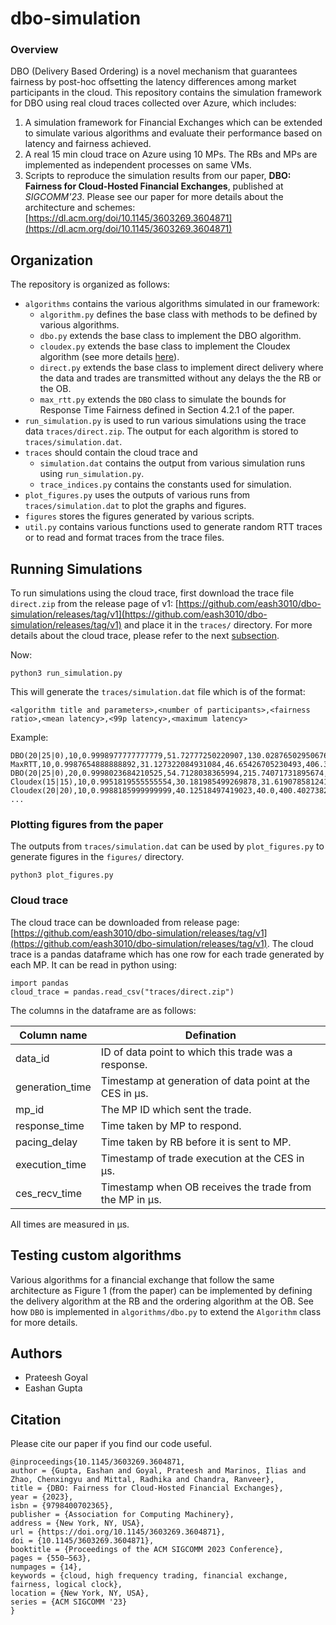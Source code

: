 # dbo-simulation

### Overview

DBO (Delivery Based Ordering) is a novel mechanism that guarantees fairness by post-hoc offsetting the latency differences among market participants in the cloud. This repository contains the simulation framework for DBO using real cloud traces collected over Azure, which includes:

1. A simulation framework for Financial Exchanges which can be extended to simulate various algorithms and evaluate their performance based on latency and fairness achieved.
2. A real 15 min cloud trace on Azure using 10 MPs. The RBs and MPs are implemented as independent processes on same VMs.
3. Scripts to reproduce the simulation results from our paper, **DBO: Fairness for Cloud-Hosted Financial Exchanges**, published at *SIGCOMM'23*. Please see our paper for more details about the architecture and schemes: [https://dl.acm.org/doi/10.1145/3603269.3604871](https://dl.acm.org/doi/10.1145/3603269.3604871)

## Organization

The repository is organized as follows:

- `algorithms` contains the various algorithms simulated in our framework:
    - `algorithm.py` defines the base class with methods to be defined by various algorithms.
    - `dbo.py` extends the base class to implement the DBO algorithm.
    - `cloudex.py` extends the base class to implement the Cloudex algorithm (see more details [here](https://doi.org/10.1145/3458336.3465278)).
    - `direct.py` extends the base class to implement direct delivery where the data and trades are transmitted without any delays the the RB or the OB.
    - `max_rtt.py` extends the `DBO` class to simulate the bounds for Response Time Fairness defined in Section 4.2.1 of the paper.
- `run_simulation.py` is used to run various simulations using the trace data `traces/direct.zip`. The output for each algorithm is stored to `traces/simulation.dat`.
- `traces` should contain the cloud trace and
    - `simulation.dat` contains the output from various simulation runs using `run_simulation.py`.
    - `trace_indices.py` contains the constants used for simulation.
- `plot_figures.py` uses the outputs of various runs from `traces/simulation.dat` to plot the graphs and figures.
- `figures` stores the figures generated by various scripts.
- `util.py` contains various functions used to generate random RTT traces or to read and format traces from the trace files.

## Running Simulations

To run simulations using the cloud trace, first download the trace file `direct.zip` from the release page of v1: [https://github.com/eash3010/dbo-simulation/releases/tag/v1](https://github.com/eash3010/dbo-simulation/releases/tag/v1) and place it in the `traces/` directory. For more details about the cloud trace, please refer to the next [subsection](#cloud-trace).

Now:

```
python3 run_simulation.py
```

This will generate the `traces/simulation.dat` file which is of the format:

```
<algorithm title and parameters>,<number of participants>,<fairness ratio>,<mean latency>,<99p latency>,<maximum latency>
```

Example:

```
DBO(20|25|0),10,0.9998977777777779,51.72777250220907,130.02876502950676,439.73724861914525
MaxRTT,10,0.9987654888888892,31.127322084931084,46.65426705230493,406.3654986593174
DBO(20|25|0),20,0.9998023684210525,54.7128038365994,215.74071731895674,452.1485372555908
Cloudex(15|15),10,0.9951819555555554,30.181985499269878,31.61907858124118,400.4027382090717
Cloudex(20|20),10,0.9988185999999999,40.12518497419023,40.0,400.4027382090717
...
```

### Plotting figures from the paper

The outputs from `traces/simulation.dat` can be used by `plot_figures.py` to generate figures in the `figures/` directory.
```
python3 plot_figures.py
```

### Cloud trace

The cloud trace can be downloaded from release page: [https://github.com/eash3010/dbo-simulation/releases/tag/v1](https://github.com/eash3010/dbo-simulation/releases/tag/v1). The cloud trace is a pandas dataframe which has one row for each trade generated by each MP. It can be read in python using:
```
import pandas
cloud_trace = pandas.read_csv("traces/direct.zip")
```

The columns in the dataframe are as follows:

| **Column name** | **Defination** |
|-----------------|----------------|
| data_id | ID of data point to which this trade was a response. |
| generation_time | Timestamp at generation of data point at the CES in &mu;s. |
| mp_id | The MP ID which sent the trade. |
| response_time | Time taken by MP to respond. |
| pacing_delay | Time taken by RB before it is sent to MP. |
| execution_time | Timestamp of trade execution at the CES in &mu;s. |
| ces_recv_time | Timestamp when OB receives the trade from the MP in &mu;s. |


All times are measured in &mu;s.

## Testing custom algorithms

Various algorithms for a financial exchange that follow the same architecture as Figure 1 (from the paper) can be implemented by defining the delivery algorithm at the RB and the ordering algorithm at the OB. See how `DBO` is implemented in `algorithms/dbo.py` to extend the `Algorithm` class for more details.

## Authors

- Prateesh Goyal
- Eashan Gupta

## Citation

Please cite our paper if you find our code useful.

```
@inproceedings{10.1145/3603269.3604871,
author = {Gupta, Eashan and Goyal, Prateesh and Marinos, Ilias and Zhao, Chenxingyu and Mittal, Radhika and Chandra, Ranveer},
title = {DBO: Fairness for Cloud-Hosted Financial Exchanges},
year = {2023},
isbn = {9798400702365},
publisher = {Association for Computing Machinery},
address = {New York, NY, USA},
url = {https://doi.org/10.1145/3603269.3604871},
doi = {10.1145/3603269.3604871},
booktitle = {Proceedings of the ACM SIGCOMM 2023 Conference},
pages = {550–563},
numpages = {14},
keywords = {cloud, high frequency trading, financial exchange, fairness, logical clock},
location = {New York, NY, USA},
series = {ACM SIGCOMM '23}
}
```
